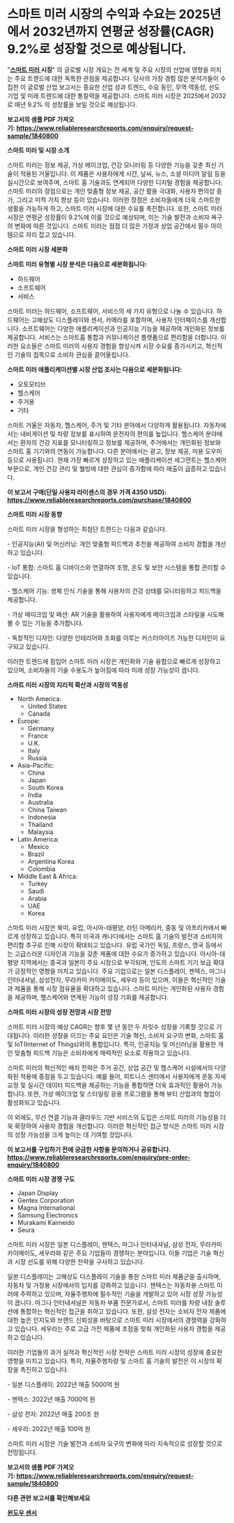 <p><h1>스마트 미러 시장의 수익과 수요는 2025년에서 2032년까지 연평균 성장률(CAGR) 9.2%로 성장할 것으로 예상됩니다.</h1></p><p>"<strong><a href="https://www.reliableresearchreports.com/smart-mirror-r1840800?utm_campaign=106&utm_medium=7&utm_source=Github&utm_content=ia&utm_term=12022025&utm_id=smart-mirror">스마트 미러&nbsp;</a></strong><strong>시장</strong>" 의 글로벌 시장 개요는 전 세계 및 주요 시장의 산업에 영향을 미치는 주요 트렌드에 대한 독특한 관점을 제공합니다. 당사의 가장 경험 많은 분석가들이 수집한 이 글로벌 산업 보고서는 중요한 산업 성과 트렌드, 수요 동인, 무역 역동성, 선도 기업 및 미래 트렌드에 대한 통찰력을 제공합니다. 스마트 미러 시장은 2025에서 2032로 매년 9.2% 의 성장률을 보일 것으로 예상됩니다.&nbsp;</p>
<p><strong>보고서의 샘플 PDF 가져오기:&nbsp;<a href="https://www.reliableresearchreports.com/enquiry/request-sample/1840800?utm_campaign=106&utm_medium=7&utm_source=Github&utm_content=ia&utm_term=12022025&utm_id=smart-mirror">https://www.reliableresearchreports.com/enquiry/request-sample/1840800</a></strong></p>
<p><strong>스마트 미러 및 시장 소개</strong></p>
<p><p>스마트 미러는 정보 제공, 가상 메이크업, 건강 모니터링 등 다양한 기능을 갖춘 최신 기술이 적용된 거울입니다. 이 제품은 사용자에게 시간, 날씨, 뉴스, 소셜 미디어 알림 등을 실시간으로 보여주며, 스마트 홈 기술과도 연계되어 다양한 디지털 경험을 제공합니다. 스마트 미러의 장점으로는 개인 맞춤형 정보 제공, 공간 활용 극대화, 사용자 편의성 증가, 그리고 미적 가치 향상 등이 있습니다. 이러한 장점은 소비자들에게 더욱 스마트한 생활을 가능하게 하고, 스마트 미러 시장에 대한 수요를 촉진합니다. 또한, 스마트 미러 시장은 연평균 성장률이 9.2%에 이를 것으로 예상되며, 이는 기술 발전과 소비자 욕구의 변화에 따른 것입니다. 스마트 미러는 점점 더 많은 가정과 상업 공간에서 필수 아이템으로 자리 잡고 있습니다.</p></p>
<p><strong>스마트 미러 시장 세분화</strong></p>
<p><strong>스마트 미러 유형별 시장 분석은 다음으로 세분화됩니다:</strong></p>
<p><ul><li>하드웨어</li><li>소프트웨어</li><li>서비스</li></ul></p>
<p><p>스마트 미러는 하드웨어, 소프트웨어, 서비스의 세 가지 유형으로 나눌 수 있습니다. 하드웨어는 고해상도 디스플레이와 센서, 카메라를 포함하며, 사용자 인터페이스를 개선합니다. 소프트웨어는 다양한 애플리케이션과 인공지능 기능을 제공하여 개인화된 정보를 제공합니다. 서비스는 스마트홈 통합과 커뮤니케이션 플랫폼으로 편리함을 더합니다. 이러한 요소들은 스마트 미러의 사용자 경험을 향상시켜 시장 수요를 증가시키고, 혁신적인 기술의 접목으로 소비자 관심을 끌어올립니다.</p></p>
<p><strong>스마트 미러 애플리케이션별 시장 산업 조사는 다음으로 세분화됩니다:</strong></p>
<p><ul><li>오토모티브</li><li>헬스케어</li><li>주거용</li><li>기타</li></ul></p>
<p><p>스마트 거울은 자동차, 헬스케어, 주거 및 기타 분야에서 다양하게 활용됩니다. 자동차에서는 내비게이션 및 차량 정보를 표시하여 운전자의 편의를 높입니다. 헬스케어 분야에서는 환자의 건강 지표를 모니터링하고 정보를 제공하며, 주거에서는 개인화된 정보와 스마트 홈 기기와의 연동이 가능합니다. 다른 분야에서는 광고, 정보 제공, 미용 도우미 등으로 사용됩니다. 현재 가장 빠르게 성장하고 있는 애플리케이션 세그먼트는 헬스케어 부문으로, 개인 건강 관리 및 웰빙에 대한 관심이 증가함에 따라 매출이 급증하고 있습니다.</p></p>
<p><strong>이 보고서 구매(단일 사용자 라이센스의 경우 가격 4350 USD): <a href="https://www.reliableresearchreports.com/purchase/1840800?utm_campaign=106&utm_medium=7&utm_source=Github&utm_content=ia&utm_term=12022025&utm_id=smart-mirror">https://www.reliableresearchreports.com/purchase/1840800</a></strong></p>
<p><strong>스마트 미러 시장 동향</strong></p>
<p><p>스마트 미러 시장을 형성하는 최첨단 트렌드는 다음과 같습니다. </p><p>- 인공지능(AI) 및 머신러닝: 개인 맞춤형 피드백과 추천을 제공하여 소비자 경험을 개선하고 있습니다. </p><p>- IoT 통합: 스마트 홈 디바이스와 연결하여 조명, 온도 및 보안 시스템을 통합 관리할 수 있습니다. </p><p>- 헬스케어 기능: 생체 인식 기술을 통해 사용자의 건강 상태를 모니터링하고 피드백을 제공합니다. </p><p>- 가상 메이크업 및 패션: AR 기술을 활용하여 사용자에게 메이크업과 스타일을 시도해볼 수 있는 기능을 추가합니다. </p><p>- 독창적인 디자인: 다양한 인테리어와 조화를 이루는 커스터마이즈 가능한 디자인이 요구되고 있습니다. </p><p>이러한 트렌드에 힘입어 스마트 미러 시장은 개인화와 기술 융합으로 빠르게 성장하고 있으며, 소비자들의 기술 수용도가 높아짐에 따라 미래 성장 가능성이 큽니다.</p></p>
<p><strong>스마트 미러 시장의 지리적 확산과 시장의 역동성</strong></p>
<p><ul>
    <li>
        North America:
        <ul>
            <li>United States</li>
            <li>Canada</li>
        </ul>
    </li>
    <li>
        Europe:
        <ul>
            <li>Germany</li>
            <li>France</li>
            <li>U.K.</li>
            <li>Italy</li>
            <li>Russia</li>
        </ul>
    </li>
    <li>
        Asia-Pacific:
        <ul>
            <li>China</li>
            <li>Japan</li>
            <li>South Korea</li>
            <li>India</li>
            <li>Australia</li>
            <li>China Taiwan</li>
            <li>Indonesia</li>
            <li>Thailand</li>
            <li>Malaysia</li>
        </ul>
    </li>
    <li>
        Latin America:
        <ul>
            <li>Mexico</li>
            <li>Brazil</li>
            <li>Argentina Korea</li>
            <li>Colombia</li>
        </ul>
    </li>
    <li>
        Middle East & Africa:
        <ul>
            <li>Turkey</li>
            <li>Saudi</li>
            <li>Arabia</li>
            <li>UAE</li>
            <li>Korea</li>
        </ul>
    </li>
    </ul></p>
<p><p>스마트 미러 시장은 북미, 유럽, 아시아-태평양, 라틴 아메리카, 중동 및 아프리카에서 빠르게 성장하고 있습니다. 특히 미국과 캐나다에서는 스마트 홈 기술의 발전과 소비자의 편리함 추구로 인해 시장이 확대되고 있습니다. 유럽 국가인 독일, 프랑스, 영국 등에서는 고급스러운 디자인과 기능을 갖춘 제품에 대한 수요가 증가하고 있습니다. 아시아-태평양 지역에서는 중국과 일본이 주요 시장으로 부각되며, 인도의 스마트 기기 보급 확대가 긍정적인 영향을 미치고 있습니다. 주요 기업으로는 일본 디스플레이, 젠텍스, 마그나 인터내셔널, 삼성전자, 무라카미 카이메이도, 세우라 등이 있으며, 이들은 혁신적인 기술과 제품을 통해 시장 점유율을 확대하고 있습니다. 스마트 미러는 개인화된 사용자 경험을 제공하며, 헬스케어와 연계된 기능이 성장 기회를 제공합니다.</p></p>
<p><strong>스마트 미러 시장의 성장 전망과 시장 전망</strong></p>
<p><p>스마트 미러 시장의 예상 CAGR는 향후 몇 년 동안 두 자릿수 성장을 기록할 것으로 기대됩니다. 이러한 성장을 이끄는 주요 요인은 기술 혁신, 소비자 요구의 변화, 스마트 홈 및 IoT(Internet of Things)와의 통합입니다. 특히, 인공지능 및 머신러닝을 활용한 개인 맞춤형 피드백 기능은 소비자에게 매력적인 요소로 작용하고 있습니다.</p><p>스마트 미러의 혁신적인 배치 전략은 주거 공간, 상업 공간 및 헬스케어 시설에서의 다양화된 적용에 중점을 두고 있습니다. 예를 들어, 피트니스 센터에서 사용자에게 운동 자세 교정 및 실시간 데이터 피드백을 제공하는 기능을 통합하면 더욱 효과적인 활용이 가능합니다. 또한, 가상 메이크업 및 스타일링 응용 프로그램을 통해 뷰티 산업과의 협업이 활성화되고 있습니다.</p><p>이 외에도, 무선 연결 기능과 클라우드 기반 서비스의 도입은 스마트 미러의 기능성을 더욱 확장하여 사용자 경험을 개선합니다. 이러한 혁신적인 접근 방식은 스마트 미러 시장의 성장 가능성을 크게 높이는 데 기여할 것입니다.</p></p>
<p><strong>이 보고서를 구입하기 전에 궁금한 사항을 문의하거나 공유합니다. <a href="https://www.reliableresearchreports.com/enquiry/pre-order-enquiry/1840800?utm_campaign=106&utm_medium=7&utm_source=Github&utm_content=ia&utm_term=12022025&utm_id=smart-mirror">https://www.reliableresearchreports.com/enquiry/pre-order-enquiry/1840800</a></strong></p>
<p><strong>스마트 미러 시장 경쟁 구도</strong></p>
<p><ul><li>Japan Display</li><li>Gentex Corporation</li><li>Magna International</li><li>Samsung Electronics</li><li>Murakami Kaimeido</li><li>Seura</li></ul></p>
<p><p>스마트 미러 시장은 일본 디스플레이, 젠텍스, 마그나 인터내셔널, 삼성 전자, 무라카미 카이메이도, 세우라와 같은 주요 기업들이 경쟁하는 분야입니다. 이들 기업은 기술 혁신과 시장 선도를 위해 다양한 전략을 구사하고 있습니다.</p><p>일본 디스플레이는 고해상도 디스플레이 기술을 통한 스마트 미러 제품군을 출시하며, 자동차 및 가정용 시장에서의 입지를 강화하고 있습니다. 젠텍스는 자동차용 스마트 미러에 주력하고 있으며, 자율주행차에 필수적인 기술을 개발하고 있어 시장 성장 가능성이 큽니다. 마그나 인터내셔널은 자동차 부품 전문가로서, 스마트 미러를 차량 내장 솔루션에 통합하는 혁신적인 접근을 취하고 있습니다. 또한, 삼성 전자는 소비자 전자 제품에 대한 높은 인지도와 브랜드 신뢰성을 바탕으로 스마트 미러 시장에서의 경쟁력을 강화하고 있습니다. 세우라는 주로 고급 가전 제품에 초점을 맞춰 개인화된 사용자 경험을 제공하고 있습니다.</p><p>이러한 기업들의 과거 실적과 혁신적인 시장 전략은 스마트 미러 시장의 성장에 중요한 영향을 미치고 있습니다. 특히, 자율주행차량 및 스마트 홈 기술의 발전은 이 시장의 확장을 촉진하고 있습니다.</p><p>- 일본 디스플레이: 2022년 매출 5000억 원</p><p>- 젠텍스: 2022년 매출 7000억 원</p><p>- 삼성 전자: 2022년 매출 200조 원</p><p>- 세우라: 2022년 매출 100억 원</p><p>스마트 미러 시장은 기술 발전과 소비자 요구의 변화에 따라 지속적으로 성장할 것으로 전망됩니다.</p></p>
<p><strong>보고서의 샘플 PDF 가져오기:&nbsp;<a href="https://www.reliableresearchreports.com/enquiry/request-sample/1840800?utm_campaign=106&utm_medium=7&utm_source=Github&utm_content=ia&utm_term=12022025&utm_id=smart-mirror">https://www.reliableresearchreports.com/enquiry/request-sample/1840800</a></strong></p>
<p><strong></strong></p>
<p><strong></strong></p>
<p><strong></strong></p>
<p><strong></strong></p>
<p><strong>다른 관련 보고서를 확인해보세요</strong></p>
<p><strong><p><a href="https://github.com/sougarounis/Market-Research-Report-List-7/blob/main/715746536563.md?utm_campaign=106&utm_medium=7&utm_source=Github&utm_content=ia&utm_term=12022025&utm_id=smart-mirror">윈도우 센서</a></p></strong></p>
<p></p>